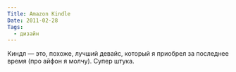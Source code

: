 ```yaml
---
Title: Amazon Kindle
Date: 2011-02-28
Tags:
  - дизайн
---
```


Киндл — это, похоже, лучший девайс, который я приобрел за последнее время (про айфон я молчу). Супер штука.